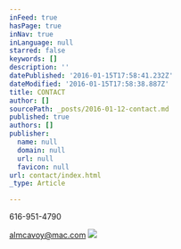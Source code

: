 ```yaml
---
inFeed: true
hasPage: true
inNav: true
inLanguage: null
starred: false
keywords: []
description: ''
datePublished: '2016-01-15T17:58:41.232Z'
dateModified: '2016-01-15T17:58:38.887Z'
title: CONTACT
author: []
sourcePath: _posts/2016-01-12-contact.md
published: true
authors: []
publisher:
  name: null
  domain: null
  url: null
  favicon: null
url: contact/index.html
_type: Article

---
```

616-951-4790

almcavoy@mac.com
![](https://the-grid-user-content.s3-us-west-2.amazonaws.com/1905b2db-9bdf-40cc-ac5f-7bfc719eb255.jpg)